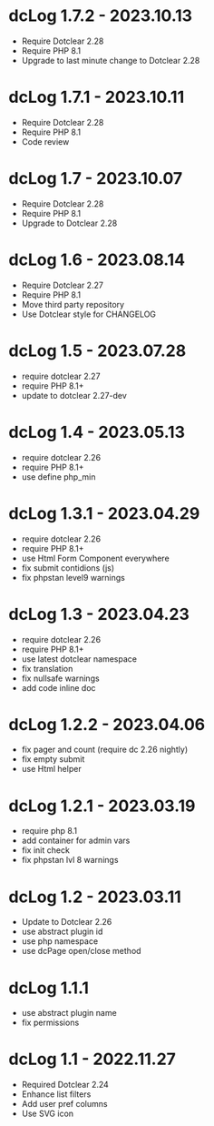 dcLog 1.7.2 - 2023.10.13
===========================================================
* Require Dotclear 2.28
* Require PHP 8.1
* Upgrade to last minute change to Dotclear 2.28

dcLog 1.7.1 - 2023.10.11
===========================================================
* Require Dotclear 2.28
* Require PHP 8.1
* Code review

dcLog 1.7 - 2023.10.07
===========================================================
* Require Dotclear 2.28
* Require PHP 8.1
* Upgrade to Dotclear 2.28

dcLog 1.6 - 2023.08.14
===========================================================
* Require Dotclear 2.27
* Require PHP 8.1
* Move third party repository
* Use Dotclear style for CHANGELOG

dcLog 1.5 - 2023.07.28
===========================================================
* require dotclear 2.27
* require PHP 8.1+
* update to dotclear 2.27-dev

dcLog 1.4 - 2023.05.13
===========================================================
* require dotclear 2.26
* require PHP 8.1+
* use define php_min

dcLog 1.3.1 - 2023.04.29
===========================================================
* require dotclear 2.26
* require PHP 8.1+
* use Html Form Component everywhere
* fix submit contidions (js)
* fix phpstan level9 warnings

dcLog 1.3 - 2023.04.23
===========================================================
* require dotclear 2.26
* require PHP 8.1+
* use latest dotclear namespace
* fix translation
* fix nullsafe warnings
* add code inline doc

dcLog 1.2.2 - 2023.04.06
===========================================================
* fix pager and count (require dc 2.26 nightly)
* fix empty submit
* use Html helper

dcLog 1.2.1 - 2023.03.19
===========================================================
* require php 8.1
* add container for admin vars
* fix init check
* fix phpstan lvl 8 warnings

dcLog 1.2 - 2023.03.11
===========================================================
* Update to Dotclear 2.26
* use abstract plugin id
* use php namespace
* use dcPage open/close method

dcLog 1.1.1
===========================================================
* use abstract plugin name
* fix permissions

dcLog 1.1 - 2022.11.27
===========================================================
* Required Dotclear 2.24
* Enhance list filters
* Add user pref columns
* Use SVG icon